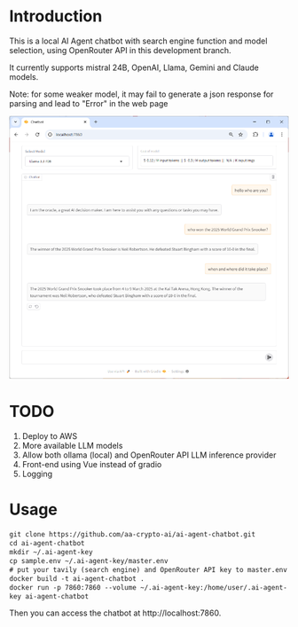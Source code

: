 # Introduction

This is a local AI Agent chatbot with search engine function and model selection, using OpenRouter API in this development branch.

It currently supports mistral 24B, OpenAI, Llama, Gemini and Claude models.

Note: for some weaker model, it may fail to generate a json response for parsing and lead to "Error" in the web page

![Chatbot Demo](demo.png)

# TODO

1. Deploy to AWS
2. More available LLM models
3. Allow both ollama (local) and OpenRouter API LLM inference provider
4. Front-end using Vue instead of gradio
5. Logging

# Usage

```
git clone https://github.com/aa-crypto-ai/ai-agent-chatbot.git
cd ai-agent-chatbot
mkdir ~/.ai-agent-key
cp sample.env ~/.ai-agent-key/master.env
# put your tavily (search engine) and OpenRouter API key to master.env
docker build -t ai-agent-chatbot .
docker run -p 7860:7860 --volume ~/.ai-agent-key:/home/user/.ai-agent-key ai-agent-chatbot
```

Then you can access the chatbot at http://localhost:7860.
